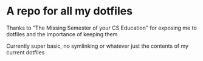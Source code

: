 # A repo for all my dotfiles
Thanks to "The Missing Semester of your CS Education" for exposing me to dotfiles and the importance of keeping them

Currently super basic, no symlinking or whatever just the contents of my current dotfiles

